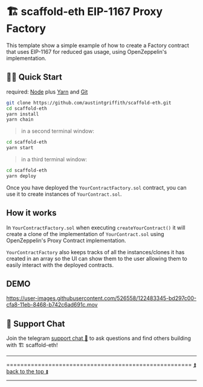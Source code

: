 # 🏗 scaffold-eth EIP-1167 Proxy Factory 

This template show a simple example of how to create a Factory contract that uses EIP-1167 for reduced gas usage, using OpenZeppelin's implementation.

## 🏃‍♀️ Quick Start

required: [Node](https://nodejs.org/dist/latest-v12.x/) plus [Yarn](https://classic.yarnpkg.com/en/docs/install/) and [Git](https://git-scm.com/downloads)


```bash
git clone https://github.com/austintgriffith/scaffold-eth.git
cd scaffold-eth
yarn install
yarn chain
```

> in a second terminal window:

```bash
cd scaffold-eth
yarn start
```

> in a third terminal window:

```bash
cd scaffold-eth
yarn deploy
```

Once you have deployed the `YourContractFactory.sol` contract, you can use it to create instances of `YourContract.sol`.

## How it works

In `YourContractFactory.sol` when executing `createYourContract()` it will create a clone of the implementation of `YourContract.sol` using OpenZeppelin's Proxy Contract implementation. 

`YourContractFactory` also keeps tracks of all the instances/clones it has created in an array so the UI can show them to the user allowing them to easily interact with the deployed contracts.

## DEMO
https://user-images.githubusercontent.com/526558/122483345-bd297c00-cfa8-11eb-8468-b742c6ad691c.mov

## 💬 Support Chat

Join the telegram [support chat 💬](https://t.me/joinchat/KByvmRe5wkR-8F_zz6AjpA)  to ask questions and find others building with 🏗 scaffold-eth!

---

===================================================== [⏫ back to the top ⏫](https://github.com/austintgriffith/scaffold-eth#-scaffold-eth)

---
